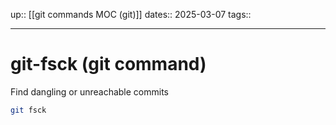 up:: [[git commands MOC (git)]]
dates:: 2025-03-07
tags:: 

---

# git-fsck (git command)

Find dangling or unreachable commits
```bash
git fsck
```